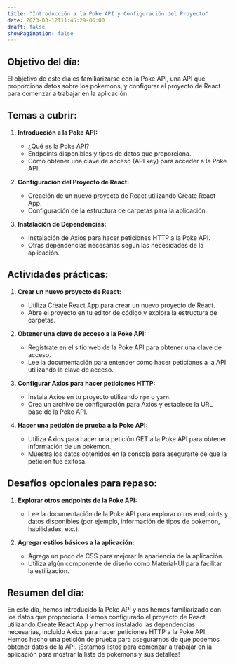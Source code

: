 ```yaml
---
title: "Introducción a la Poke API y Configuración del Proyecto"
date: 2023-03-12T11:45:29-06:00
draft: false
showPagination: false
---
```

## Objetivo del día:
El objetivo de este día es familiarizarse con la Poke API, una API que proporciona datos sobre los pokemons, y configurar el proyecto de React para comenzar a trabajar en la aplicación.

## Temas a cubrir:

1. **Introducción a la Poke API:**
   - ¿Qué es la Poke API?
   - Endpoints disponibles y tipos de datos que proporciona.
   - Cómo obtener una clave de acceso (API key) para acceder a la Poke API.

2. **Configuración del Proyecto de React:**
   - Creación de un nuevo proyecto de React utilizando Create React App.
   - Configuración de la estructura de carpetas para la aplicación.

3. **Instalación de Dependencias:**
   - Instalación de Axios para hacer peticiones HTTP a la Poke API.
   - Otras dependencias necesarias según las necesidades de la aplicación.

## Actividades prácticas:

1. **Crear un nuevo proyecto de React:**
   - Utiliza Create React App para crear un nuevo proyecto de React.
   - Abre el proyecto en tu editor de código y explora la estructura de carpetas.

2. **Obtener una clave de acceso a la Poke API:**
   - Regístrate en el sitio web de la Poke API para obtener una clave de acceso.
   - Lee la documentación para entender cómo hacer peticiones a la API utilizando la clave de acceso.

3. **Configurar Axios para hacer peticiones HTTP:**
   - Instala Axios en tu proyecto utilizando `npm` o `yarn`.
   - Crea un archivo de configuración para Axios y establece la URL base de la Poke API.

4. **Hacer una petición de prueba a la Poke API:**
   - Utiliza Axios para hacer una petición GET a la Poke API para obtener información de un pokemon.
   - Muestra los datos obtenidos en la consola para asegurarte de que la petición fue exitosa.

## Desafíos opcionales para repaso:

1. **Explorar otros endpoints de la Poke API:**
   - Lee la documentación de la Poke API para explorar otros endpoints y datos disponibles (por ejemplo, información de tipos de pokemon, habilidades, etc.).

2. **Agregar estilos básicos a la aplicación:**
   - Agrega un poco de CSS para mejorar la apariencia de la aplicación.
   - Utiliza algún componente de diseño como Material-UI para facilitar la estilización.

## Resumen del día:
En este día, hemos introducido la Poke API y nos hemos familiarizado con los datos que proporciona. Hemos configurado el proyecto de React utilizando Create React App y hemos instalado las dependencias necesarias, incluido Axios para hacer peticiones HTTP a la Poke API. Hemos hecho una petición de prueba para asegurarnos de que podemos obtener datos de la API. ¡Estamos listos para comenzar a trabajar en la aplicación para mostrar la lista de pokemons y sus detalles!